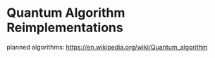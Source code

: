 # Quantum Algorithm Reimplementations

planned algorithms: https://en.wikipedia.org/wiki/Quantum_algorithm
